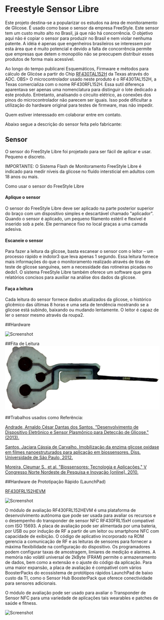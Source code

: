 # Freestyle Sensor Libre

Este projeto destina-se a popularizar os estudos na área de monitoramento de Glicose. É usado como base o sensor da empresa FreeStyle. Este sensor tem um custo muito alto no Brasil, já que não há concorrência.
O objetivo aqui não é copiar o sensor para produzir no Brasil e nem violar nenhuma patente. A idéia é apenas que engenheiros brasileiros se interessem por esta área que é muito potencial e devido a falta de concorrência permite que empresas que detem o monopólio não se preocupem distribuir esses produtos de forma mais acessível.

Ao longo do tempo publicarei Esquemáticos, Firmware e métodos para cálculo de Glicóse a partir do Chip [RF430TAL152H](http://www.ti.com/product/RF430FRL152H/technicaldocuments) da Texas através do ADC.
OBS> O microcontrolador usado neste produto é o RF430TAL152H, a Texas comercializa com o nome RF430RFL152H. Essa sutil diferença aparentava ser apenas uma nomenclatura para distinguir o lote dedicado a este produto. Entretanto, analisando o circuito elétrico, as conexões dos pinos do microcontrolador não parecem ser iguais. Isso pode dificultar a utilização do hardware original para testes de firmware, mas não impedir.


Quem estiver interessado em colaborar entre em contato.

Abaixo segue a descrição do sensor feita pelo fabricante:

## Sensor

O sensor do FreeStyle Libre foi projetado para ser fácil de aplicar e usar. Pequeno e discreto.

IMPORTANTE: O Sistema Flash de Monitoramento FreeStyle Libre é indicado para medir níveis da glicose no fluído intersticial em adultos com 18 anos ou mais.

Como usar o sensor do FreeStyle Libre

#### Aplique o sensor
O sensor do FreeStyle Libre deve ser aplicado na parte posterior superior do braço com um dispositivo simples e descartável chamado "aplicador". Quando o sensor é aplicado, um pequeno filamento estéril e flexível é inserido sob a pele. Ele permanece fixo no local graças a uma camada adesiva.

#### Escaneie o sensor
Para fazer a leitura da glicose, basta escanear o sensor com o leitor – um processo rápido e indolor3 que leva apenas 1 segundo. Essa leitura fornece mais informações do que o monitoramento realizado através de tiras de teste de glicose sanguínea, sem a necessidade das rotineiras picadas no dedo1. O sistema FreeStyle Libre também oferece um software que gera relatórios concisos para auxiliar na análise dos dados da glicose.

#### Faça a leitura
Cada leitura do sensor fornece dados atualizados da glicose, o histórico glicêmico das últimas 8 horas e uma seta de tendência mostrando se a glicose está subindo, baixando ou mudando lentamente. O leitor é capaz de ler o sensor mesmo através da roupa2.


##Hardware

![Screenshot](HW-FreestyleSensorLibre/draw_1116_1.png)

##Fita de Leitura
![Screenshot](HW-FreestyleSensorLibre/draw_1116-40.png)

##Trabalhos usados como Referência:

[Andrade, Arnaldo César Dantas dos Santos. "Desenvolvimento de Dispositivo Eletrônico e Sensor Plasmônico para Detecção de Glicose." (2013).](http://repositorio.ufpe.br/handle/123456789/12213)

[Santos, Jaciara Cássia de Carvalho. Imobilização da enzima glicose oxidase em filmes nanoestruturados para aplicação em biossensores. Diss. Universidade de São Paulo, 2012.](http://www.teses.usp.br/teses/disponiveis/76/76131/tde-11102012-163617/en.php)

[Moreira, Cleumar S., et al. "Biossensores: Tecnologia e Aplicações." V Congresso Norte Nordeste de Pesquisa e Inovação [online]. 2010.](http://www.biologia.seed.pr.gov.br/arquivos/File/biotecnologia/biosensores.pdf)

##Hardware de Prototipação Rápido (LaunchPad)

[RF430FRL152HEVM](http://www.ti.com/tool/RF430FRL152HEVM)

![Screenshot](http://www.ti.com/diagrams/med_rf430frl152hevm_rf430frl152hevm-1.jpg)

O módulo de avaliação RF430FRL152HEVM é uma plataforma de desenvolvimento autônoma que pode ser usada para avaliar os recursos e o desempenho do transponder de sensor NFC RF430FRL15xH compatível com ISO 15693. A placa de avaliação pode ser alimentada por uma bateria, por USB ou por indução de RF a partir de um leitor ou smartphone NFC com capacidade de exibição. O código de aplicativo incorporado na ROM gerencia a comunicação de RF e as leituras de sensores para fornecer a máxima flexibilidade na configuração do dispositivo. Os programadores podem configurar taxas de amostragem, limiares de medição e alarmes. A memória não volátil universal de 2kByte (FRAM) permite o armazenamento de dados, bem como a extensão e o ajuste do código da aplicação. Para uma maior expansão, a placa de avaliação é compatível com vários BoosterPacks do ecossistema de protótipos rápidos LaunchPad de baixo custo da TI, como o Sensor Hub BoosterPack que oferece conectividade para sensores adicionais.

O módulo de avaliação pode ser usado para avaliar o Transponder de Sensor NFC para uma variedade de aplicações tais wearables e patches de saúde e fitness.

![Screenshot](https://www.element14.com/community/dtss-images/uploads/devtool/diagram/large/9e1865ffe1909dbc011ffe36c0c5c85e.png)



